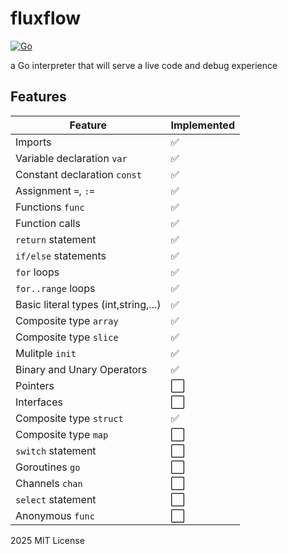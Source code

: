 # fluxflow

[![Go](https://github.com/emicklei/fluxflow/actions/workflows/go.yml/badge.svg)](https://github.com/emicklei/fluxflow/actions/workflows/go.yml)

a Go interpreter that will serve a live code and debug experience

## Features

| Feature | Implemented |
|---|---|
| Imports | ✅ |
| Variable declaration `var` | ✅ |
| Constant declaration `const` | ✅ |
| Assignment `=`, `:=` | ✅ |
| Functions `func` | ✅ |
| Function calls | ✅ |
| `return` statement | ✅ |
| `if/else` statements | ✅ |
| `for` loops | ✅ |
| `for..range` loops | ✅ |
| Basic literal types (int,string,...) | ✅ |
| Composite type `array` | ✅ |
| Composite type `slice` | ✅ |
| Mulitple `init` | ✅ |
| Binary and Unary Operators | ✅ |
| Pointers | ⬜ |
| Interfaces | ⬜ |
| Composite type `struct` | ✅ |
| Composite type `map` | ⬜ |
| `switch` statement | ⬜ |
| Goroutines `go` | ⬜ |
| Channels `chan` | ⬜ |
| `select` statement | ⬜ |
| Anonymous `func` | ⬜ |



2025 MIT License